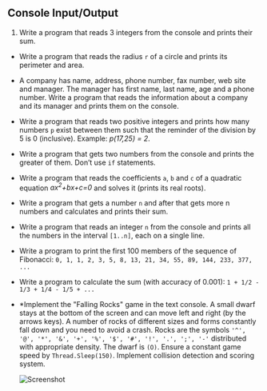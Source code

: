 ## Console Input/Output

1. Write a program that reads 3 integers from the console and prints their sum.
* Write a program that reads the radius `r` of a circle and prints its perimeter and area.
* A company has name, address, phone number, fax number, web site and manager. The manager has first name, last name, age and a phone number. Write a program that reads the information about a company and its manager and prints them on the console.
* Write a program that reads two positive integers and prints how many numbers `p` exist between them such that the reminder of the division by 5 is 0 (inclusive). Example: *p(17,25) = 2*.
* Write a program that gets two numbers from the console and prints the greater of them. Don’t use `if` statements.
* Write a program that reads the coefficients `a`, `b` and `c` of a quadratic equation *ax<sup>2</sup>+bx+c=0* and solves it (prints its real roots).
* Write a program that gets a number `n` and after that gets more n numbers and calculates and prints their sum.
* Write a program that reads an integer `n` from the console and prints all the numbers in the interval `[1..n]`, each on a single line.
* Write a program to print the first 100 members of the sequence of Fibonacci: `0, 1, 1, 2, 3, 5, 8, 13, 21, 34, 55, 89, 144, 233, 377, ...`
* Write a program to calculate the sum (with accuracy of 0.001): `1 + 1/2 - 1/3 + 1/4 - 1/5 + ...`
* \*Implement the "Falling Rocks" game in the text console. A small dwarf stays at the bottom of the screen and can move left and right (by the arrows keys). A number of rocks of different sizes and forms constantly fall down and you need to avoid a crash. Rocks are the symbols `'^', '@', '*', '&', '+', '%', '$', '#', '!', '.', ';', '-'` distributed with appropriate density. The dwarf is `(O)`. Ensure a constant game speed by `Thread.Sleep(150)`. Implement collision detection and scoring system.

	![Screenshot](https://raw.github.com/jasssonpet/TelerikAcademy/master/csharppart1/4.ConsoleInputOutput/11.FallingRocks/index.png)
